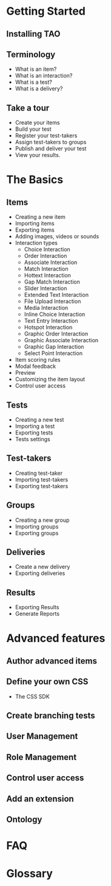 # Getting Started

## Installing TAO

## Terminology 

* What is an item?
* What is an interaction?
* What is a test?
* What is a delivery?

## Take a tour 

* Create your items
* Build your test
* Register your test-takers
* Assign test-takers to groups
* Publish and deliver your test
* View your results.

# The Basics 

## Items

* Creating a new item
* Importing items
* Exporting items
* Adding images, videos or sounds
* Interaction types
    * Choice Interaction
    * Order Interaction
    * Associate Interaction
    * Match Interaction
    * Hottext Interaction
    * Gap Match Interaction
    * Slider Interaction
    * Extended Text Interaction
    * File Upload Interaction
    * Media Interaction
    * Inline Choice Interaction
    * Text Entry Interaction
    * Hotspot Interaction
    * Graphic Order Interaction
    * Graphic Associate Interaction
    * Graphic Gap Interaction
    * Select Point Interaction
* Item scoring rules
* Modal feedback
* Preview
* Customizing the item layout
* Control user access

## Tests

* Creating a new test
* Importing a test
* Exporting tests
* Tests settings

## Test-takers

* Creating test-taker
* Importing test-takers
* Exporting test-takers

## Groups

* Creating a new group
* Importing groups
* Exporting groups

## Deliveries

* Create a new delivery
* Exporting deliveries

## Results

* Exporting Results
* Generate Reports

# Advanced features

## Author advanced items

## Define your own CSS
* The CSS SDK

## Create branching tests

## User Management

## Role Management

## Control user access

## Add an extension

## Ontology

# FAQ

# Glossary

